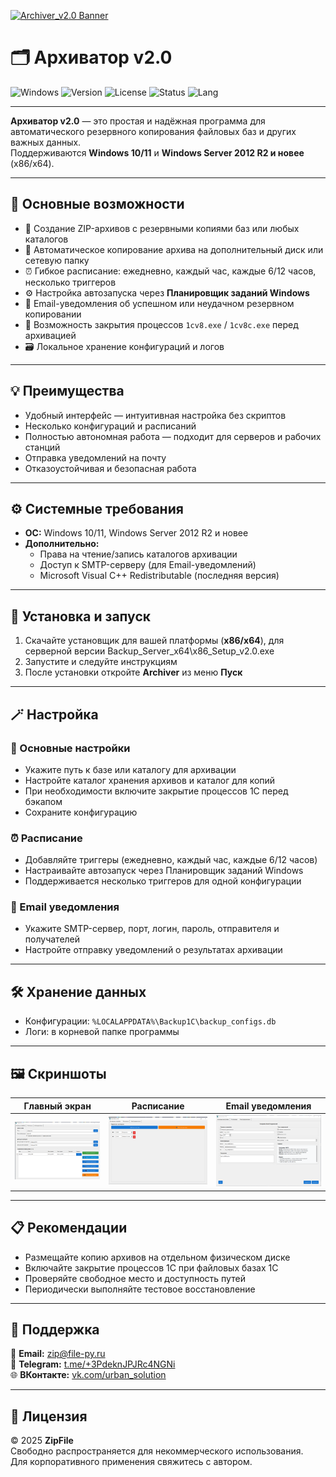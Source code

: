 [![Archiver_v2.0 Banner](https://raw.githubusercontent.com/ZipFile45/Archiver-v2.0/main/docs/screenshots/banner2.png)](https://github.com/ZipFile45/Archiver-v2.0)


# 🗂️ Архиватор v2.0

![Windows](https://img.shields.io/badge/Windows-10%2F11%20%7C%20Server%202012%2B-blue?logo=windows&logoColor=white)
![Version](https://img.shields.io/badge/Version-2.0-green)
![License](https://img.shields.io/badge/License-Free-lightgrey)
![Status](https://img.shields.io/badge/Build-Passing-success)
![Lang](https://img.shields.io/badge/Language-Python-blueviolet)

---

**Архиватор v2.0** — это простая и надёжная программа для автоматического резервного копирования файловых баз  и других важных данных.  
Поддерживаются **Windows 10/11** и **Windows Server 2012 R2 и новее** (x86/x64).

---

## 🚀 Основные возможности

- 🔄 Создание ZIP-архивов с резервными копиями баз или любых каталогов  
- 💾 Автоматическое копирование архива на дополнительный диск или сетевую папку  
- ⏰ Гибкое расписание: ежедневно, каждый час, каждые 6/12 часов, несколько триггеров  
- ⚙️ Настройка автозапуска через **Планировщик заданий Windows**  
- 📧 Email-уведомления об успешном или неудачном резервном копировании  
- 🧩 Возможность закрытия процессов `1cv8.exe` / `1cv8c.exe` перед архивацией  
- 🗃️ Локальное хранение конфигураций и логов  

---

## 💡 Преимущества

- Удобный интерфейс — интуитивная настройка без скриптов  
- Несколько конфигураций и расписаний  
- Полностью автономная работа — подходит для серверов и рабочих станций  
- Отправка уведомлений на почту  
- Отказоустойчивая и безопасная работа  

---

## ⚙️ Системные требования

- **ОС:** Windows 10/11, Windows Server 2012 R2 и новее  
- **Дополнительно:**  
  - Права на чтение/запись каталогов архивации  
  - Доступ к SMTP-серверу (для Email-уведомлений)  
  - Microsoft Visual C++ Redistributable (последняя версия)

---

## 🧭 Установка и запуск

1. Скачайте установщик для вашей платформы (**x86/x64**), для серверной версии Backup_Server_x64\x86_Setup_v2.0.exe
2. Запустите и следуйте инструкциям  
3. После установки откройте **Archiver** из меню **Пуск**

---

## 🪄 Настройка

### 🧱 Основные настройки
- Укажите путь к базе или каталогу для архивации  
- Настройте каталог хранения архивов и каталог для копий  
- При необходимости включите закрытие процессов 1С перед бэкапом  
- Сохраните конфигурацию

### ⏰ Расписание
- Добавляйте триггеры (ежедневно, каждый час, каждые 6/12 часов)  
- Настраивайте автозапуск через Планировщик заданий Windows  
- Поддерживается несколько триггеров для одной конфигурации  

### 📧 Email уведомления
- Укажите SMTP-сервер, порт, логин, пароль, отправителя и получателей  
- Настройте отправку уведомлений о результатах архивации  

---

## 🛠️ Хранение данных

- Конфигурации: `%LOCALAPPDATA%\Backup1C\backup_configs.db`  
- Логи: в корневой папке программы  

---

## 🖼️ Скриншоты

| Главный экран | Расписание | Email уведомления |
|----------------|-------------|--------------------|
| ![Главный экран](docs/screenshots/main.png) | ![Расписание](docs/screenshots/schedule.png) | ![Email](docs/screenshots/email.png) |


---

## 📋 Рекомендации

- Размещайте копию архивов на отдельном физическом диске  
- Включайте закрытие процессов 1С при файловых базах 1C 
- Проверяйте свободное место и доступность путей  
- Периодически выполняйте тестовое восстановление  

---

## 🧰 Поддержка

📧 **Email:** zip@file-py.ru  
💬 **Telegram:** [t.me/+3PdeknJPJRc4NGNi](https://t.me/+3PdeknJPJRc4NGNi)  
🌐 **ВКонтакте:** [vk.com/urban_solution](https://vk.com/urban_solution?from=groups)

---

## 🧾 Лицензия

© 2025 **ZipFile**  
Свободно распространяется для некоммерческого использования.  
Для корпоративного применения свяжитесь с автором.
